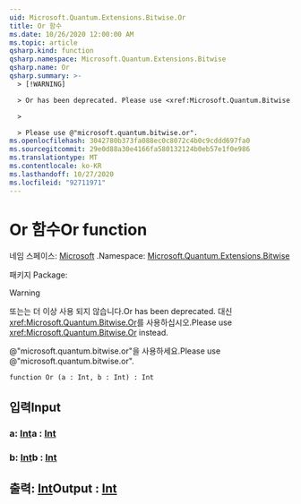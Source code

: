 ```yaml
---
uid: Microsoft.Quantum.Extensions.Bitwise.Or
title: Or 함수
ms.date: 10/26/2020 12:00:00 AM
ms.topic: article
qsharp.kind: function
qsharp.namespace: Microsoft.Quantum.Extensions.Bitwise
qsharp.name: Or
qsharp.summary: >-
  > [!WARNING]

  > Or has been deprecated. Please use <xref:Microsoft.Quantum.Bitwise.Or> instead.

  >

  > Please use @"microsoft.quantum.bitwise.or".
ms.openlocfilehash: 3042780b373fa088ec0c8072c4b0c9cddd697fa0
ms.sourcegitcommit: 29e0d88a30e4166fa580132124b0eb57e1f0e986
ms.translationtype: MT
ms.contentlocale: ko-KR
ms.lasthandoff: 10/27/2020
ms.locfileid: "92711971"
---
```

# <a name="or-function"></a><span data-ttu-id="55a94-102">Or 함수</span><span class="sxs-lookup"><span data-stu-id="55a94-102">Or function</span></span>

<span data-ttu-id="55a94-103">네임 스페이스: [Microsoft](xref:Microsoft.Quantum.Extensions.Bitwise) .</span><span class="sxs-lookup"><span data-stu-id="55a94-103">Namespace: [Microsoft.Quantum.Extensions.Bitwise](xref:Microsoft.Quantum.Extensions.Bitwise)</span></span>

<span data-ttu-id="55a94-104">패키지 [](https://nuget.org/packages/)</span><span class="sxs-lookup"><span data-stu-id="55a94-104">Package: [](https://nuget.org/packages/)</span></span>


> [!WARNING]
> <span data-ttu-id="55a94-105">또는는 더 이상 사용 되지 않습니다.</span><span class="sxs-lookup"><span data-stu-id="55a94-105">Or has been deprecated.</span></span> <span data-ttu-id="55a94-106">대신 <xref:Microsoft.Quantum.Bitwise.Or>를 사용하십시오.</span><span class="sxs-lookup"><span data-stu-id="55a94-106">Please use <xref:Microsoft.Quantum.Bitwise.Or> instead.</span></span>
>
> <span data-ttu-id="55a94-107">@"microsoft.quantum.bitwise.or"을 사용하세요.</span><span class="sxs-lookup"><span data-stu-id="55a94-107">Please use @"microsoft.quantum.bitwise.or".</span></span>



```qsharp
function Or (a : Int, b : Int) : Int
```


## <a name="input"></a><span data-ttu-id="55a94-108">입력</span><span class="sxs-lookup"><span data-stu-id="55a94-108">Input</span></span>

### <a name="a--int"></a><span data-ttu-id="55a94-109">a: [Int](xref:microsoft.quantum.lang-ref.int)</span><span class="sxs-lookup"><span data-stu-id="55a94-109">a : [Int](xref:microsoft.quantum.lang-ref.int)</span></span>




### <a name="b--int"></a><span data-ttu-id="55a94-110">b: [Int](xref:microsoft.quantum.lang-ref.int)</span><span class="sxs-lookup"><span data-stu-id="55a94-110">b : [Int](xref:microsoft.quantum.lang-ref.int)</span></span>





## <a name="output--int"></a><span data-ttu-id="55a94-111">출력: [Int](xref:microsoft.quantum.lang-ref.int)</span><span class="sxs-lookup"><span data-stu-id="55a94-111">Output : [Int](xref:microsoft.quantum.lang-ref.int)</span></span>

